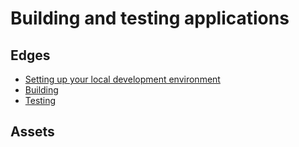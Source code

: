 # Building and testing applications

## Edges
- [Setting up your local development environment](2.1_setting_up_your_local_development_environment)
- [Building](2.2_building)
- [Testing](2.3_testing)

## Assets
